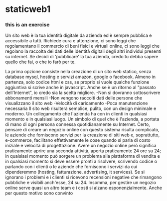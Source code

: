 # staticweb1
### this  is an exercise


Un sito web è la tua identità digitale da azienda ed è sempre pubblica e accessibile a tutti. Richiede cura e attenzione, ci sono leggi che regolamentano il commercio di beni fisici e virtuali online, ci sono leggi che regolano la raccolta dei dati delle identità digitali degli altri individui presenti su internet. Se decidi di 'pubblicare' la tua azienda, credo tu debba sapere quello che fai, o che io farò per te.

La prima opzione consiste nella creazione di un sito web statico, senza database mysql, hosting e servizi amazon, google o facebook. 
Almeno in partenza, solo codice html e css, se proprio si vuole qualche funzione aggiuntiva si scrive anche in javascript.
Anche se è un ritorno al "passato dell'Internet", io credo sia la scelta migliore.
-Non si dovranno sottoscrivere abbonamenti mensili
-Non vengono raccolti dati delle persone che visualizzano il sito web
-Velocità di caricamento 
-Poca manutenzione necessaria
Il sito web risulterà semplice, pulito, con un design minimale e moderno. Un collegamento che l'azienda ha con in clienti in qualsiasi momento e in qualsiasi luogo. Un simbolo di quel che è l'azienda, a portata di mano di ogni persona connessa quotidianamente su Internet.
Certo, pensare di creare un negozio online con questo sistema risulta complicato, le aziende che forniscono servizi per la creazione di siti web e, soprattutto, e-commerce, facilitano effettivamente le cose quando si parla di costo iniziale e velocità di progettazione. 
Avere un negozio online però significa praticamente aprire una seconda attività, aperta praticamente 24 ore su 24; in qualsiasi momento può sorgere un problema alla piattaforma di vendita e in qualsiasi momento si deve essere pronti a risolvere, scrivendo codice o parlando con i clienti o le aziende che forniscono i servizi da cui dipenderemmo (hosting, fatturazione, advertising, it services). Se si ignorano i problemi e i clienti si ricevono recensioni negative che rimangono pubbliche e visibili anch'esse, 24 su 24.
Insomma, per gestire un negozio online serve quasi un altro team e i costi si alzano esponenzialmente.
Anche per questo motivo sono convinto 
